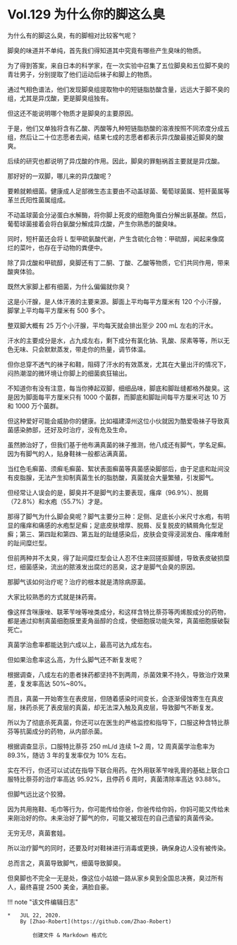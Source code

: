 
# Vol.129 为什么你的脚这么臭

为什么有的脚这么臭，有的脚相对比较客气呢？




脚臭的味道并不单纯，首先我们得知道其中究竟有哪些产生臭味的物质。

为了得到答案，来自日本的科学家，在一次实验中召集了五位脚臭和五位脚不臭的青壮男子，分别提取了他们运动后袜子和脚上的物质。



通过气相色谱法，他们发现脚臭组提取物中的短链脂肪酸含量，远远大于脚不臭的组，尤其是异戊酸，更是脚臭组独有。

但这还不能说明哪个物质才是脚臭的主要原因。



于是，他们又单独将含有乙酸、丙酸等九种短链脂肪酸的溶液按照不同浓度分成五组，然后让二十位志愿者去闻，结果七成的志愿者都表示异戊酸最接近脚臭的酸爽。

后续的研究也都说明了异戊酸的作用。因此，脚臭的罪魁祸首主要就是异戊酸。



那好好的一双脚，哪儿来的异戊酸呢？

要赖就赖细菌。健康成人足部微生态主要由不动盖球菌、葡萄球菌属、短杆菌属等革兰氏阳性菌属组成。

不动盖球菌会分泌蛋白水解酶，将你脚上死皮的细胞角蛋白分解出氨基酸。然后，葡萄球菌接着会将白氨酸分解成异戊酸，产生你熟悉的酸臭味。



同时，短杆菌还会将 L 型甲硫氨酸代谢，产生含硫化合物：甲硫醇，闻起来像腐烂的菜叶，也存在于动物的粪便中。

除了异戊酸和甲硫醇，臭脚还有丁二酮、丁酸、乙酸等物质，它们共同作用，带来酸爽体验。



既然大家脚上都有细菌，为什么偏偏就你臭？

这是小汗腺，是人体汗液的主要来源。脚面上平均每平方厘米有 120 个小汗腺，脚掌上平均每平方厘米有 500 多个。

整双脚大概有 25 万个小汗腺，平均每天就会排出至少 200 mL 左右的汗水。



汗水的主要成分是水，占九成左右，剩下成分有氯化钠、乳酸、尿素等等，所以无色无味、只会默默蒸发，带走你的热量，调节体温。

但你总穿不透气的袜子和鞋，阻碍了汗水的有效蒸发，尤其在大量出汗的情况下，闷热潮湿的微环境让你脚上的细菌疯狂输出。



不知道你有没有注意，每当你捧起双脚，细细品味，脚底和脚趾缝都格外酸臭。这是因为脚面每平方厘米只有 1000 个菌群，而脚底和脚趾间每平方厘米可达 10 万和 1000 万个菌群。



但这种爱好可能会威胁你的健康。比如福建漳州这位小伙就因为酷爱吸袜子导致真菌感染肺部，还好及时治疗，没有危及生命。



虽然肺治好了，但我们基于他布满真菌的袜子推测，他八成还有脚气，学名足癣。因为有脚气的人，贴身鞋袜一般都沾满真菌。



当红色毛癣菌、须癣毛癣菌、絮状表面癣菌等真菌感染脚部后，由于足底和趾间没有皮脂腺，无法产生抑制真菌生长的脂肪酸，真菌就会大量繁殖，引发脚气。



但经常让人误会的是，脚臭并不是脚气的主要表现，瘙痒（96.9%）、脱屑（72.8%）和水疱（55.7%）才是。

那得了脚气为什么脚会臭呢？脚气主要分三种：足侧、足底长小米尺寸水疱，有明显的瘙痒和痛感的水疱型足癣；足底皮肤增厚、脱屑、反复脱皮的鳞屑角化型足癣；第三、第四趾和第四、第五趾的趾缝感染后，皮肤会变得浸润发白、瘙痒难耐的趾间糜烂型。 



但前两种并不太臭，得了趾间糜烂型会让人忍不住来回搓抠脚缝，导致表皮破损糜烂，细菌感染，流出的脓液发出腐烂的恶臭，这才是脚气会臭的原因。

那脚气该如何治疗呢？治疗的根本就是清除病原菌。



大家比较熟悉的方式就是抹药膏。

像这样含咪康唑、联苯苄唑等唑类成分，和这样含特比萘芬等丙烯胺成分的药物，都是通过抑制真菌细胞膜里麦角甾醇的合成，使细胞膜功能失常，真菌细胞膜破裂死亡。



真菌学治愈率都能达到六成以上，最高可达九成左右。

但如果治愈率这么高，为什么脚气还不断复发呢？

根据调查，八成左右的患者抹药都坚持不到两周，杀菌效果不持久，导致治疗效果差，复发率高达 50%~80%。



而且，真菌一开始寄生在表皮层，但随着感染时间变长，会逐渐侵蚀寄生在真皮层，抹药杀死了表皮层的真菌，却无法深入触及真皮层，导致脚气不断复发。



所以为了彻底杀死真菌，你还可以在医生的严格监控和指导下，口服这种含特比萘芬等抗菌成分的药物，从内部杀菌。

根据调查显示，口服特比萘芬 250 mL/d 连续 1~2 周，12 周真菌学治愈率为 89.3%，随访 3 年的复发率仅为 10% 左右。



实在不行，你还可以试试在指导下联合用药。在外用联苯苄唑乳膏的基础上联合口服特比萘芬的治疗率高达 95.92%，且停药 6 周时，真菌清除率高达 93.88%。



但脚气远比这个狡猾。

因为共用拖鞋、毛巾等行为，你可能传给你爸，你爸传给你妈，你妈可能又传给未来刚治好的你。未来治好了脚气的你，可能又被现在的自己遗留的真菌传染。

无穷无尽，真菌套娃。



所以治疗脚气的同时，还要及时对鞋袜进行消毒或更换，确保身边人没有被传染。

总而言之，真菌导致脚气，细菌导致脚臭。

但臭脚也不完全一无是处，像这位小姑娘一路从家乡臭到全国总决赛，臭过所有人，最终喜提 2500 美金，满脸自豪。

!!! note "该文件编辑日志"

	* 	JUL 22, 2020.
		By [Zhao-Robert](https://github.com/Zhao-Robert)
	
			创建文件 & Markdown 格式化
